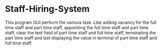 # Staff-Hiring-System
This program GUI perform the various task. Like adding vacancy for the full time staff and part time staff, appointing the full time staff and part time staff, clear the text field of part time staff and full time staff, terminating the part time staff and last displaying the value in terminal of part time staff and full time staff.
